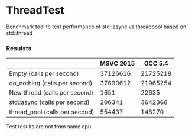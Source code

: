 # ThreadTest
Benchmark tool to test performance of std::async vs threadpool based on std::thread
### Resulsts
|  | MSVC 2015 | GCC 5.4 |
|--|--|--|
| Empty (calls per second) | 37126616 | 21725218
| do_nothing (calls per second) | 37690612 | 21965254
| New thread (calls per second) | 1651 | 22635
| std::async (calls per second) | 206341 | 3642368
| thread_pool (calls per second) | 554437 | 148270

Test results are not from same cpu.
